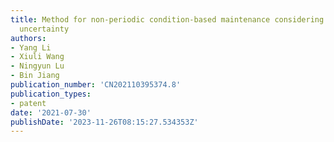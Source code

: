```yaml
---
title: Method for non-periodic condition-based maintenance considering inspection
  uncertainty
authors:
- Yang Li
- Xiuli Wang
- Ningyun Lu
- Bin Jiang
publication_number: 'CN202110395374.8'
publication_types:
- patent
date: '2021-07-30'
publishDate: '2023-11-26T08:15:27.534353Z'
---
```

